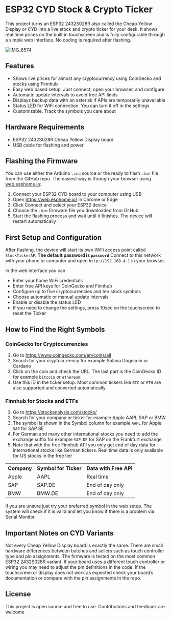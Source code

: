 
  <h1>ESP32 CYD Stock & Crypto Ticker</h1>

  <p>
    This project turns an ESP32 2432S028R also called the Cheap Yellow Display or CYD into a live stock and crypto ticker for your desk. It shows real time prices on the built in touchscreen and is fully configurable through a simple web interface. No coding is required after flashing.

![IMG_8574](https://github.com/user-attachments/assets/251cb75c-4c81-4383-a8a7-b3f941ee5540)

  </p>

  <h2>Features</h2>
  <ul>
    <li>Shows live prices for almost any cryptocurrency using CoinGecko and stocks using Finnhub</li>
    <li>Easy web based setup. Just connect, open your browser, and configure</li>
    <li>Automatic update intervals to avoid free API limits</li>
    <li>Displays backup data with an asterisk if APIs are temporarily unavailable</li>
    <li>Status LED for WiFi connection. You can turn it off in the settings</li>
    <li>Customizable. Track the symbols you care about</li>
  </ul>

  <h2>Hardware Requirements</h2>
  <ul>
    <li>ESP32 2432S028R Cheap Yellow Display board</li>
    <li>USB cable for flashing and power</li>
  </ul>

  <h2>Flashing the Firmware</h2>
  <p>
    You can use either the Arduino <code>.ino</code> source or the ready to flash <code>.bin</code> file from the GitHub repo. The easiest way is through your browser using <a href="https://web.esphome.io/" target="_blank">web.esphome.io</a>:
  </p>
  <ol>
    <li>Connect your ESP32 CYD board to your computer using USB</li>
    <li>Open <a href="https://web.esphome.io/" target="_blank">https://web.esphome.io/</a> in Chrome or Edge</li>
    <li>Click Connect and select your ESP32 device</li>
    <li>Choose the <code>.bin</code> firmware file you downloaded from GitHub</li>
    <li>Start the flashing process and wait until it finishes. The device will restart automatically</li>
  </ol>

  <h2>First Setup and Configuration</h2>
  <p>
    After flashing, the device will start its own WiFi access point called <code>StockTickerAP</code>. 
    <b>The default password is <code>password</code></b>
    Connect to this network with your phone or computer and open <code>http://192.168.4.1</code> in your browser.
  </p>
  <p>
    In the web interface you can
  </p>
  <ul>
    <li>Enter your home WiFi credentials</li>
    <li>Enter free API keys for CoinGecko and Finnhub</li>
    <li>Configure up to five cryptocurrencies and ten stock symbols</li>
    <li>Choose automatic or manual update intervals</li>
    <li>Enable or disable the status LED</li>
    <li>If you need to change the settings, press 10sec on the touchscreen to reset the Ticker</li>
  </ul>

  <h2>How to Find the Right Symbols</h2>
  <h3>CoinGecko for Cryptocurrencies</h3>
  <ol>
    <li>Go to <a href="https://www.coingecko.com/en/coins/all" target="_blank">https://www.coingecko.com/en/coins/all</a></li>
    <li>Search for your cryptocurrency for example Solana Dogecoin or Cardano</li>
    <li>Click on the coin and check the URL. The last part is the CoinGecko ID for example <code>bitcoin</code> or <code>ethereum</code></li>
    <li>Use this ID in the ticker setup. Most common tickers like <code>BTC</code> or <code>ETH</code> are also supported and converted automatically</li>
  </ol>
  <h3>Finnhub for Stocks and ETFs</h3>
  <ol>
    <li>Go to <a href="https://stockanalysis.com/stocks/" target="_blank">https://stockanalysis.com/stocks/</a></li>
    <li>Search for your company or ticker for example Apple AAPL SAP or BMW</li>
    <li>The symbol is shown in the Symbol column for example <code>AAPL</code> for Apple <code>SAP</code> for SAP SE</li>
    <li>For German and many other international stocks you need to add the exchange suffix for example <code>SAP.DE</code> for SAP on the Frankfurt exchange</li>
    <li>Note that with the free Finnhub API you only get end of day data for international stocks like German tickers. Real time data is only available for US stocks in the free tier</li>
  </ol>
  <table>
    <tr>
      <th>Company</th>
      <th>Symbol for Ticker</th>
      <th>Data with Free API</th>
    </tr>
    <tr>
      <td>Apple</td>
      <td>AAPL</td>
      <td>Real time</td>
    </tr>
    <tr>
      <td>SAP</td>
      <td>SAP.DE</td>
      <td>End of day only</td>
    </tr>
    <tr>
      <td>BMW</td>
      <td>BMW.DE</td>
      <td>End of day only</td>
    </tr>
  </table>
  <p>
    If you are unsure just try your preferred symbol in the web setup. The system will check if it is valid and let you know if there is a problem via Serial Monitor.
  </p>

  <h2>Important Notes on CYD Variants</h2>
  <p>
    Not every Cheap Yellow Display board is exactly the same. There are small hardware differences between batches and sellers such as touch controller type and pin assignments. The firmware is tested on the most common ESP32 2432S028R variant. If your board uses a different touch controller or wiring you may need to adjust the pin definitions in the code. If the touchscreen or display does not work as expected check your board’s documentation or compare with the pin assignments in the repo.
  </p>

 
  <h2>License</h2>
  <p>
    This project is open source and free to use. Contributions and feedback are welcome
  </p>

</body>
</html>
